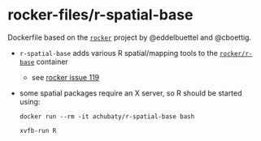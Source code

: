 # rocker-files/r-spatial-base

Dockerfile based on the [`rocker`](https://github.com/rocker-org/rocker) project by @eddelbuettel and @cboettig.

* `r-spatial-base` adds various R spatial/mapping tools to the [`rocker/r-base`](https://registry.hub.docker.com/u/rocker/r-base/) container
    - see [rocker issue 119](https://github.com/rocker-org/rocker/issues/119)

* some spatial packages require an X server, so R should be started using:

    ```
    docker run --rm -it achubaty/r-spatial-base bash
    
    xvfb-run R
    ```
